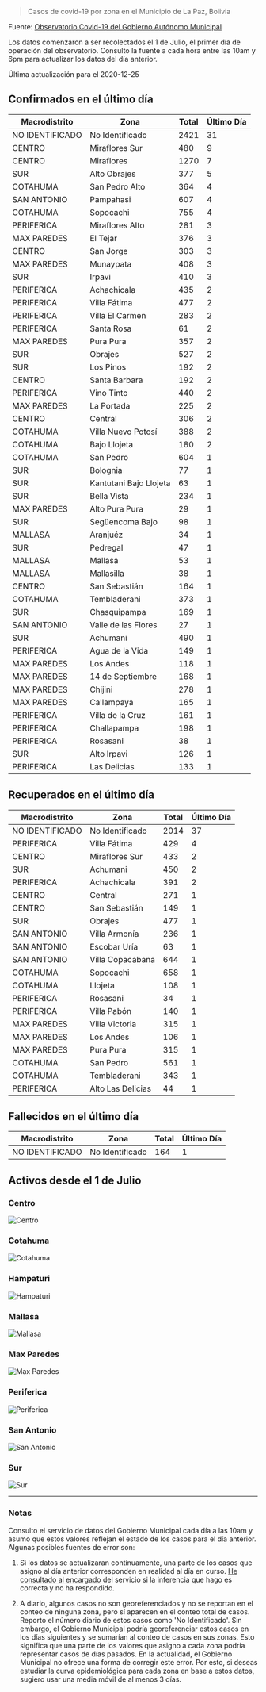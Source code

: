 > Casos de covid-19 por zona en el Municipio de La Paz, Bolivia

Fuente: [Observatorio Covid-19 del Gobierno Autónomo Municipal](http://observatoriocovid19.lapaz.bo/observatorio/index.php/datos-abiertos-covid)

Los datos comenzaron a ser recolectados el 1 de Julio, el primer día de operación del observatorio. Consulto la fuente a cada hora entre las 10am y 6pm para actualizar los datos del día anterior.

Última actualización para el 2020-12-25

## Confirmados en el último día

| Macrodistrito   | Zona                   |   Total |   Último Día |
|-----------------|------------------------|---------|--------------|
| NO IDENTIFICADO | No Identificado        |    2421 |           31 |
| CENTRO          | Miraflores Sur         |     480 |            9 |
| CENTRO          | Miraflores             |    1270 |            7 |
| SUR             | Alto Obrajes           |     377 |            5 |
| COTAHUMA        | San Pedro Alto         |     364 |            4 |
| SAN ANTONIO     | Pampahasi              |     607 |            4 |
| COTAHUMA        | Sopocachi              |     755 |            4 |
| PERIFERICA      | Miraflores Alto        |     281 |            3 |
| MAX PAREDES     | El Tejar               |     376 |            3 |
| CENTRO          | San Jorge              |     303 |            3 |
| MAX PAREDES     | Munaypata              |     408 |            3 |
| SUR             | Irpavi                 |     410 |            3 |
| PERIFERICA      | Achachicala            |     435 |            2 |
| PERIFERICA      | Villa Fátima           |     477 |            2 |
| PERIFERICA      | Villa El Carmen        |     283 |            2 |
| PERIFERICA      | Santa Rosa             |      61 |            2 |
| MAX PAREDES     | Pura Pura              |     357 |            2 |
| SUR             | Obrajes                |     527 |            2 |
| SUR             | Los Pinos              |     192 |            2 |
| CENTRO          | Santa Barbara          |     192 |            2 |
| PERIFERICA      | Vino Tinto             |     440 |            2 |
| MAX PAREDES     | La Portada             |     225 |            2 |
| CENTRO          | Central                |     306 |            2 |
| COTAHUMA        | Villa Nuevo Potosí     |     388 |            2 |
| COTAHUMA        | Bajo Llojeta           |     180 |            2 |
| COTAHUMA        | San Pedro              |     604 |            1 |
| SUR             | Bolognia               |      77 |            1 |
| SUR             | Kantutani Bajo Llojeta |      63 |            1 |
| SUR             | Bella Vista            |     234 |            1 |
| MAX PAREDES     | Alto Pura Pura         |      29 |            1 |
| SUR             | Següencoma Bajo        |      98 |            1 |
| MALLASA         | Aranjuéz               |      34 |            1 |
| SUR             | Pedregal               |      47 |            1 |
| MALLASA         | Mallasa                |      53 |            1 |
| MALLASA         | Mallasilla             |      38 |            1 |
| CENTRO          | San Sebastián          |     164 |            1 |
| COTAHUMA        | Tembladerani           |     373 |            1 |
| SUR             | Chasquipampa           |     169 |            1 |
| SAN ANTONIO     | Valle de las Flores    |      27 |            1 |
| SUR             | Achumani               |     490 |            1 |
| PERIFERICA      | Agua de la Vida        |     149 |            1 |
| MAX PAREDES     | Los Andes              |     118 |            1 |
| MAX PAREDES     | 14 de Septiembre       |     168 |            1 |
| MAX PAREDES     | Chijini                |     278 |            1 |
| MAX PAREDES     | Callampaya             |     165 |            1 |
| PERIFERICA      | Villa de la Cruz       |     161 |            1 |
| PERIFERICA      | Challapampa            |     198 |            1 |
| PERIFERICA      | Rosasani               |      38 |            1 |
| SUR             | Alto Irpavi            |     126 |            1 |
| PERIFERICA      | Las Delicias           |     133 |            1 |

## Recuperados en el último día

| Macrodistrito   | Zona              |   Total |   Último Día |
|-----------------|-------------------|---------|--------------|
| NO IDENTIFICADO | No Identificado   |    2014 |           37 |
| PERIFERICA      | Villa Fátima      |     429 |            4 |
| CENTRO          | Miraflores Sur    |     433 |            2 |
| SUR             | Achumani          |     450 |            2 |
| PERIFERICA      | Achachicala       |     391 |            2 |
| CENTRO          | Central           |     271 |            1 |
| CENTRO          | San Sebastián     |     149 |            1 |
| SUR             | Obrajes           |     477 |            1 |
| SAN ANTONIO     | Villa Armonía     |     236 |            1 |
| SAN ANTONIO     | Escobar Uría      |      63 |            1 |
| SAN ANTONIO     | Villa Copacabana  |     644 |            1 |
| COTAHUMA        | Sopocachi         |     658 |            1 |
| COTAHUMA        | Llojeta           |     108 |            1 |
| PERIFERICA      | Rosasani          |      34 |            1 |
| PERIFERICA      | Villa Pabón       |     140 |            1 |
| MAX PAREDES     | Villa Victoria    |     315 |            1 |
| MAX PAREDES     | Los Andes         |     106 |            1 |
| MAX PAREDES     | Pura Pura         |     315 |            1 |
| COTAHUMA        | San Pedro         |     561 |            1 |
| COTAHUMA        | Tembladerani      |     343 |            1 |
| PERIFERICA      | Alto Las Delicias |      44 |            1 |

## Fallecidos en el último día

| Macrodistrito   | Zona            |   Total |   Último Día |
|-----------------|-----------------|---------|--------------|
| NO IDENTIFICADO | No Identificado |     164 |            1 |

## Activos desde el 1 de Julio

### Centro

![Centro](plots/activos_centro.png)

### Cotahuma

![Cotahuma](plots/activos_cotahuma.png)

### Hampaturi

![Hampaturi](plots/activos_hampaturi.png)

### Mallasa

![Mallasa](plots/activos_mallasa.png)

### Max Paredes

![Max Paredes](plots/activos_max_paredes.png)

### Periferica

![Periferica](plots/activos_periferica.png)

### San Antonio

![San Antonio](plots/activos_san_antonio.png)

### Sur

![Sur](plots/activos_sur.png)

---

### Notas

Consulto el servicio de datos del Gobierno Municipal cada día a las 10am y asumo que estos valores reflejan el estado de los casos para el día anterior. Algunas posibles fuentes de error son:

1. Si los datos se actualizaran contínuamente, una parte de los casos que asigno al día anterior corresponden en realidad al día en curso. [He consultado al encargado](https://twitter.com/mauforonda/status/1278727234765959168) del servicio si la inferencia que hago es correcta y no ha respondido.

2. A diario, algunos casos no son georeferenciados y no se reportan en el conteo de ninguna zona, pero sí aparecen en el conteo total de casos. Reporto el número diario de estos casos como 'No Identificado'.  Sin embargo, el Gobierno Municipal podría georeferenciar estos casos en los días siguientes y se sumarían al conteo de casos en sus zonas. Esto significa que una parte de los valores que asigno a cada zona podría representar casos de días pasados. En la actualidad, el Gobierno Municipal no ofrece una forma de corregir este error. Por esto, si deseas estudiar la curva epidemiológica para cada zona en base a estos datos, sugiero usar una media móvil de al menos 3 días.